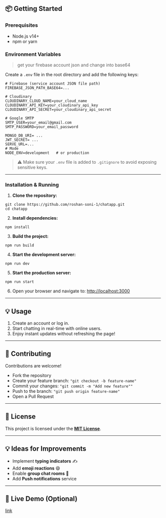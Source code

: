 ## 📦 Getting Started

### Prerequisites

- Node.js v14+  
- npm or yarn  

### Environment Variables

> get your firebase account json and change into base64

Create a `.env` file in the root directory and add the following keys:

```
# Firebase (service account JSON file path)
FIREBASE_JSON_PATH_BASE64=...

# Cloudinary
CLOUDINARY_CLOUD_NAME=your_cloud_name
CLOUDINARY_API_KEY=your_cloudinary_api_key
CLOUDINARY_API_SECRET=your_cloudinary_api_secret

# Google SMTP
SMTP_USER=your_email@gmail.com
SMTP_PASSWORD=your_email_password

MONGO_DB_URI= ...
JWT_SECRET= ...
SERVE_URL=...
# Mode
NODE_ENV=development   # or production
```

> ⚠️ Make sure your `.env` file is added to `.gitignore` to avoid exposing sensitive keys.

---

### Installation & Running

1. **Clone the repository:**

```
git clone https://github.com/roshan-soni-1/chatapp.git
cd chatapp
```

2. **Install dependencies:**

```
npm install
```

3. **Build the project:**

```
npm run build
```

4. **Start the development server:**

```
npm run dev
```

5. **Start the production server:**

```
npm run start
```

6. Open your browser and navigate to: [http://localhost:3000](http://localhost:3000)


---

## 💡 Usage

1. Create an account or log in.  
2. Start chatting in real-time with online users.  
3. Enjoy instant updates without refreshing the page!  

---


## 🌟 Contributing

Contributions are welcome!  

- Fork the repository  
- Create your feature branch: `"git checkout -b feature-name"`  
- Commit your changes: `"git commit -m "Add new feature""`  
- Push to the branch: `"git push origin feature-name"`  
- Open a Pull Request  

---

## 📜 License

This project is licensed under the **[MIT License](LICENSE)**.  

---

## 💡 Ideas for Improvements

- Implement **typing indicators** ✍️  
- Add **emoji reactions** 😄  
- Enable **group chat rooms** 👥  
- Add **Push notifications** service

---

## 🔗 Live Demo (Optional)

[link](https://chatty-5b6x.onrender.com/)